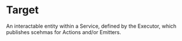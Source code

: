 # Target

An interactable entity within a Service, defined by the Executor, which publishes scehmas for Actions and/or Emitters.